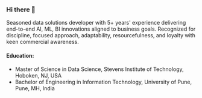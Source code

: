 ### Hi there 👋
Seasoned data solutions developer with 5+ years' experience delivering end-to-end AI, ML, BI innovations aligned to business goals. Recognized for discipline, focused approach, adaptability, resourcefulness, and loyalty with keen commercial awareness.

#### Education:
- Master of Science in Data Science, Stevens Institute of Technology, Hoboken, NJ, USA 
- Bachelor of Engineering in Information Technology, University of Pune, Pune, MH, India

<!--
**YogeshGadade/YogeshGadade** is a ✨ _special_ ✨ repository because its `README.md` (this file) appears on your GitHub profile.

Here are some ideas to get you started:

- 🔭 I’m currently working on ...
- 🌱 I’m currently learning ...
- 👯 I’m looking to collaborate on ...
- 🤔 I’m looking for help with ...
- 💬 Ask me about ...
- 📫 How to reach me: ...
- 😄 Pronouns: ...
- ⚡ Fun fact: ...
-->
